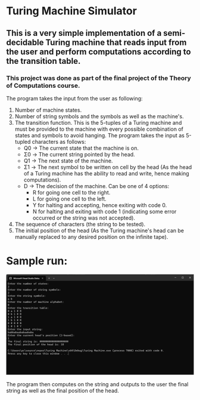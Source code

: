 # Turing Machine Simulator

## This is a very simple implementation of a semi-decidable Turing machine that reads input from the user and perform computations according to the transition table.
### This project was done as part of the final project of the Theory of Computations course.
The program takes the input from the user as following:
1. Number of machine states.
2. Number of string symbols and the symbols as well as the machine's.
3. The transition function. This is the 5-tuples of a Turing machine and must be provided to the machine with every possible combination of states and symbols to avoid hanging. The program takes the input as 5-tupled characters as follows:
   - Q0 -> The current state that the machine is on.
   - Σ0 -> The current string pointed by the head.
   - Q1 -> The next state of the machine.
   - Σ1 -> The next symbol to be written on cell by the head (As the head of a Turing machine has the ability to read and write, hence making computations).
   - D -> The decision of the machine. Can be one of 4 options: 
     - R for going one cell to the right.
     - L for going one cell to the left.
     - Y for halting and accepting, hence exiting with code 0.
     - N for halting and exiting with code 1 (indicating some error occurred or the string was not accepted).
4. The sequence of characters (the string to be tested).
5. The initial position of the head (As the Turing machine's head can be manually replaced to any desired position on the infinite tape).

# Sample run:
![Turing Machine](sample.png)

The program then computes on the string and outputs to the user the final string as well as the final position of the head.
   
